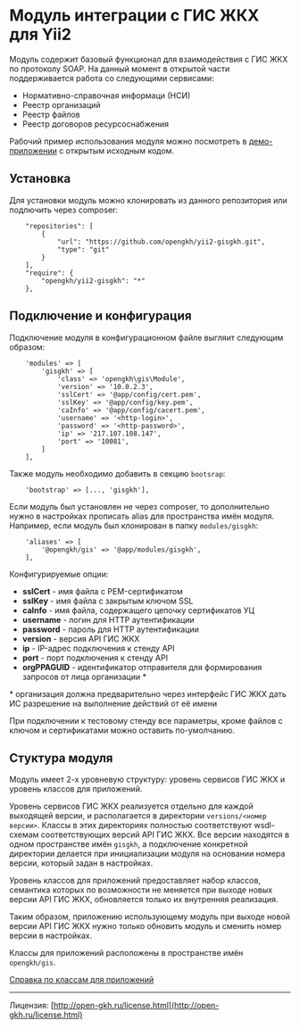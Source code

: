 # Модуль интеграции с ГИС ЖКХ для Yii2

Модуль содержит базовый функционал для взаимодействия с ГИС ЖКХ по протоколу SOAP. 
На данный момент в открытой части поддерживается работа со следующими сервисами:
 
- Нормативно-справочная информаци (НСИ)
- Реестр организаций
- Реестр файлов
- Реестр договоров ресурсоснабжения

Рабочий пример использования модуля можно посмотреть в [демо-приложении](https://github.com/opengkh/yii2-gisgkh-example) с открытым исходным кодом.

## Установка

Для установки модуль можно клонировать из данного репозитория или подлючить через composer:

```
    "repositories": [
        {
            "url": "https://github.com/opengkh/yii2-gisgkh.git",
            "type": "git"
        }
    ],
    "require": {
        "opengkh/yii2-gisgkh": "*"
    },
```

## Подключение и конфигурация

Подключение модуля в конфигурационном файле выгляит следующим образом:

```
    'modules' => [
        'gisgkh' => [
            'class' => 'opengkh\gis\Module',
            'version' => '10.0.2.3',
            'sslCert' => '@app/config/cert.pem',
            'sslKey' => '@app/config/key.pem',
            'caInfo' => '@app/config/cacert.pem',
            'username' => '<http-login>',
            'password' => '<http-password>',
            'ip' => '217.107.108.147',
            'port' => '10081',
        ]
    ],
```

Также модуль необходимо добавить в секцию `bootsrap`:

```
    'bootstrap' => [..., 'gisgkh'],
```

Если модуль был установлен не через composer, то дополнительно нужно в настройках 
прописать alias для пространства имён модуля. Например, если модуль был клонирован 
в папку `modules/gisgkh`:

```
    'aliases' => [
        '@opengkh/gis' => '@app/modules/gisgkh',
    ],
```

Конфигурируемые опции:

- **sslCert** - имя файла с PEM-сертификатом
- **sslKey** - имя файла с закрытым ключом SSL
- **caInfo** - имя файла, содержащего цепочку сертификатов УЦ
- **username** - логин для HTTP аутентификации 
- **password** -  пароль для HTTP аутентификации
- **version** - версия API ГИС ЖКХ
- **ip** - IP-адрес подключения к стенду API
- **port** - порт подключения к стенду API 
- **orgPPAGUID** - идентификатор отправителя для формирования запросов от лица организации \* 

\* организация должна предварительно через интерфейс ГИС ЖКХ дать ИС разрешение на выполнение действий от её имени

При подключении к тестовому стенду все параметры, кроме файлов с ключом и сертификатами можно оставить по-умолчанию.

## Стуктура модуля

Модуль имеет 2-х уровневую структуру: уровень сервисов ГИС ЖКХ и уровень классов для приложений.

Уровень сервисов ГИС ЖКХ реализуется отдельно для каждой выходящей версии, и располагается в директории 
`versions/<номер версии>`. Классы в этих директориях полностью соответствуют wsdl-схемам соответствующих версий API ГИС ЖКХ.
Все версии находятся в одном пространстве имён `gisgkh`, а подключение конкретной директории делается 
при инициализации модуля на основании номера версии, который задан в настройках.

Уровень классов для приложений предоставляет набор классов, семантика которых по возможности не меняется при выходе новых версии API ГИС ЖКХ, 
обновляется только их внутренняя реализация.
 
Таким образом, приложению использующему модуль при выходе новой версии API ГИС ЖКХ нужно только 
обновить модуль и сменить номер версии в настройках.

Классы для приложений расположены в пространстве имён `opengkh/gis`.

[Справка по классам для приложений](reference.md)
 
---
 
Лицензия: [http://open-gkh.ru/license.html](http://open-gkh.ru/license.html)
 



